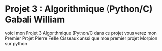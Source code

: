 # Projet 3 : Algorithmique (Python/C) Gabali William 
voici mon Projet 3  Algorithmique (Python/C
dans  ce projet vous verez mon Premier Projet Pierre Feille Cisseaux anssi que mon premier projet Morpion sur python 

